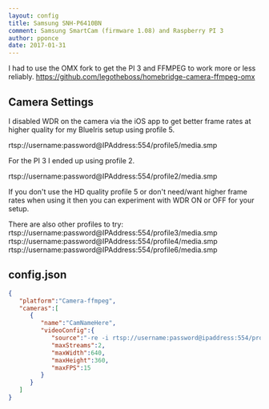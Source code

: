 ```yaml
---
layout: config
title: Samsung SNH-P6410BN
comment: Samsung SmartCam (firmware 1.08) and Raspberry PI 3
author: pponce
date: 2017-01-31
---
```

I had to use the OMX fork to get the PI 3 and FFMPEG to work more or less reliably.
https://github.com/legotheboss/homebridge-camera-ffmpeg-omx

## Camera Settings

I disabled WDR on the camera via the iOS app to get better frame rates at higher quality for my BlueIris setup using profile 5.

rtsp://username:password@IPAddress:554/profile5/media.smp

For the PI 3 I ended up using profile 2.

rtsp://username:password@IPAddress:554/profile2/media.smp

If you don't use the HD quality profile 5 or don't need/want higher frame rates when using it then you can experiment with WDR ON or OFF for your setup.

There are also other profiles to try:
rtsp://username:password@IPAddress:554/profile3/media.smp
rtsp://username:password@IPAddress:554/profile4/media.smp
rtsp://username:password@IPAddress:554/profile6/media.smp

## config.json

```json
{
   "platform":"Camera-ffmpeg",
   "cameras":[
      {
         "name":"CamNameHere",
         "videoConfig":{
            "source":"-re -i rtsp://username:password@ipaddress:554/profile2/media.smp",
            "maxStreams":2,
            "maxWidth":640,
            "maxHeight":360,
            "maxFPS":15
         }
      }
   ]
}
```
